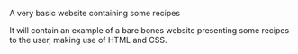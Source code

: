 A very basic website containing some recipes

It will contain an example of a bare bones website presenting some recipes to the user, making use of HTML and CSS.